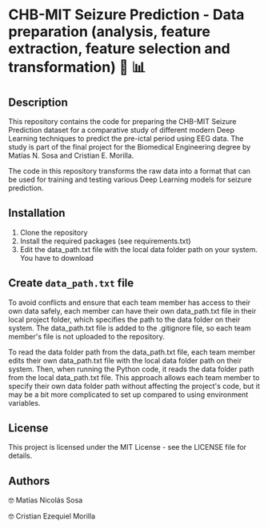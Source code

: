 # CHB-MIT Seizure Prediction - Data preparation (analysis, feature extraction, feature selection and transformation) 🧠 📊

## Description

This repository contains the code for preparing the CHB-MIT Seizure Prediction dataset for a comparative study of different modern Deep Learning techniques to predict the pre-ictal period using EEG data. The study is part of the final project for the Biomedical Engineering degree by Matías N. Sosa and Cristian E. Morilla.

The code in this repository transforms the raw data into a format that can be used for training and testing various Deep Learning models for seizure prediction.

## Installation

1. Clone the repository
2. Install the required packages (see requirements.txt)
3. Edit the data_path.txt file with the local data folder path on your system. You have to download

## Create `data_path.txt` file

To avoid conflicts and ensure that each team member has access to their own data safely, each member can have their own data_path.txt file in their local project folder, which specifies the path to the data folder on their system. The data_path.txt file is added to the .gitignore file, so each team member's file is not uploaded to the repository.

To read the data folder path from the data_path.txt file, each team member edits their own data_path.txt file with the local data folder path on their system. Then, when running the Python code, it reads the data folder path from the local data_path.txt file. This approach allows each team member to specify their own data folder path without affecting the project's code, but it may be a bit more complicated to set up compared to using environment variables.

## License

This project is licensed under the MIT License - see the LICENSE file for details.

## Authors

🤓 Matías Nicolás Sosa

🤓 Cristian Ezequiel Morilla
